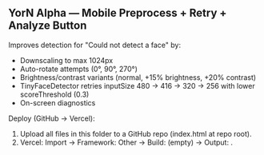 YorN Alpha — Mobile Preprocess + Retry + Analyze Button
------------------------------------------------------
Improves detection for "Could not detect a face" by:
  - Downscaling to max 1024px
  - Auto-rotate attempts (0°, 90°, 270°)
  - Brightness/contrast variants (normal, +15% brightness, +20% contrast)
  - TinyFaceDetector retries inputSize 480 → 416 → 320 → 256 with lower scoreThreshold (0.3)
  - On-screen diagnostics

Deploy (GitHub → Vercel):
  1) Upload all files in this folder to a GitHub repo (index.html at repo root).
  2) Vercel: Import → Framework: Other → Build: (empty) → Output: .

